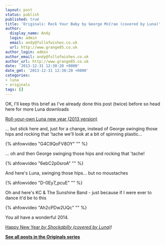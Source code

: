 ```yaml
---
layout: post
status: publish
published: true
title: 'Originals: Rock Your Baby by George McCrae (covered by Luna)'
author:
  display_name: Andy
  login: admin
  email: andy@fullofwishes.co.uk
  url: http://www.grange85.co.uk
author_login: admin
author_email: andy@fullofwishes.co.uk
author_url: http://www.grange85.co.uk
date: '2013-12-31 12:30:20 +0000'
date_gmt: '2013-12-31 12:30:20 +0000'
categories:
- luna
- originals
tags: []
---
```

<p>OK, I'll keep this brief as I've already done this post (twice) before so head here for more Luna downloads</p>
<p><a href="/2012/12/31/roll-your-own-luna-new-year-2013-version/" title="Roll your own Luna new year (2013 version)">Roll-your-own Luna new year (2013 version)</a></p>
<p>... but stick here and, just for a change, instead of George swinging those hips and rocking that 'tache we'll look at a bit of spinning plastic...</p>
{% ahfowvideo "G4C9QoFV8OY" "" %}
<p>... oh and then George swinging those hips and rocking that 'tache!</p>
{% ahfowvideo "6ebC2p0sroA" "" %}
<p>And here's Luna, swinging those hips... but no moustaches</p>
{% ahfowvideo "D-0Ey7_pcuE" "" %}
<p>Oh and here's KC & The Sunshine Band - just because if I were ever to dance it'd be to this</p>
{% ahfowvideo "Ah2cPDw2UQc" "" %}
<p>You all have a wonderful 2014.</p>
<p><a href="/2013/07/17/originals-happy-new-year-by-shockabilly-covered-by-luna/" title="Originals: Happy New Year by Shockabilly (covered by Luna)">Happy New Year <em>by Shockabilly (covered by Luna)</em></a>!</p>
<p><strong><a href="/category/originals/" title="List: Originals">See all posts in the Originals series</a></strong></p>
